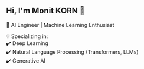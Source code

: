 ## Hi, I'm Monit KORN 👋  
🔹 AI Engineer | Machine Learning Enthusiast 

💡 Specializing in:  
✔️ Deep Learning   
✔️ Natural Language Processing (Transformers, LLMs)  
✔️ Generative AI

